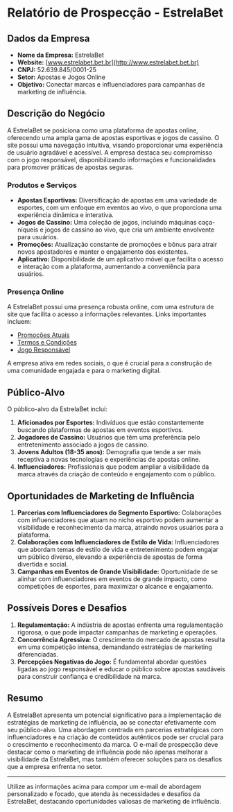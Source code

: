 # Relatório de Prospecção - EstrelaBet

## Dados da Empresa
- **Nome da Empresa:** EstrelaBet
- **Website:** [www.estrelabet.bet.br](http://www.estrelabet.bet.br)
- **CNPJ:** 52.639.845/0001-25
- **Setor:** Apostas e Jogos Online
- **Objetivo:** Conectar marcas e influenciadores para campanhas de marketing de influência.

## Descrição do Negócio
A EstrelaBet se posiciona como uma plataforma de apostas online, oferecendo uma ampla gama de apostas esportivas e jogos de cassino. O site possui uma navegação intuitiva, visando proporcionar uma experiência de usuário agradável e acessível. A empresa destaca seu compromisso com o jogo responsável, disponibilizando informações e funcionalidades para promover práticas de apostas seguras.

### Produtos e Serviços
- **Apostas Esportivas:** Diversificação de apostas em uma variedade de esportes, com um enfoque em eventos ao vivo, o que proporciona uma experiência dinâmica e interativa.
- **Jogos de Cassino:** Uma coleção de jogos, incluindo máquinas caça-níqueis e jogos de cassino ao vivo, que cria um ambiente envolvente para usuários.
- **Promoções:** Atualização constante de promoções e bônus para atrair novos apostadores e manter o engajamento dos existentes.
- **Aplicativo:** Disponibilidade de um aplicativo móvel que facilita o acesso e interação com a plataforma, aumentando a conveniência para usuários.

### Presença Online
A EstrelaBet possui uma presença robusta online, com uma estrutura de site que facilita o acesso a informações relevantes. Links importantes incluem:
- [Promoções Atuais](https://www.estrelabet.bet.br/pb/promocoes/apostas-esportivas)
- [Termos e Condições](https://www.estrelabet.bet.br/pb/politica/termos-e-condicoes)
- [Jogo Responsável](https://www.estrelabet.bet.br/pb/page/responsible-gaming)

A empresa ativa em redes sociais, o que é crucial para a construção de uma comunidade engajada e para o marketing digital.

## Público-Alvo
O público-alvo da EstrelaBet inclui:
1. **Aficionados por Esportes:** Indivíduos que estão constantemente buscando plataformas de apostas em eventos esportivos.
2. **Jogadores de Cassino:** Usuários que têm uma preferência pelo entretenimento associado a jogos de cassino.
3. **Jovens Adultos (18-35 anos):** Demografia que tende a ser mais receptiva a novas tecnologias e experiências de apostas online.
4. **Influenciadores:** Profissionais que podem ampliar a visibilidade da marca através da criação de conteúdo e engajamento com o público.

## Oportunidades de Marketing de Influência
1. **Parcerias com Influenciadores do Segmento Esportivo:** Colaborações com influenciadores que atuam no nicho esportivo podem aumentar a visibilidade e reconhecimento da marca, atraindo novos usuários para a plataforma.
2. **Colaborações com Influenciadores de Estilo de Vida:** Influenciadores que abordam temas de estilo de vida e entretenimento podem engajar um público diverso, elevando a experiência de apostas de forma divertida e social.
3. **Campanhas em Eventos de Grande Visibilidade:** Oportunidade de se alinhar com influenciadores em eventos de grande impacto, como competições de esportes, para maximizar o alcance e engajamento.

## Possíveis Dores e Desafios
1. **Regulamentação:** A indústria de apostas enfrenta uma regulamentação rigorosa, o que pode impactar campanhas de marketing e operações.
2. **Concorrência Agressiva:** O crescimento do mercado de apostas resulta em uma competição intensa, demandando estratégias de marketing diferenciadas.
3. **Percepções Negativas do Jogo:** É fundamental abordar questões ligadas ao jogo responsável e educar o público sobre apostas saudáveis para construir confiança e credibilidade na marca.

## Resumo
A EstrelaBet apresenta um potencial significativo para a implementação de estratégias de marketing de influência, ao se conectar efetivamente com seu público-alvo. Uma abordagem centrada em parcerias estratégicas com influenciadores e na criação de conteúdos autênticos pode ser crucial para o crescimento e reconhecimento da marca. O e-mail de prospecção deve destacar como o marketing de influência pode não apenas melhorar a visibilidade da EstrelaBet, mas também oferecer soluções para os desafios que a empresa enfrenta no setor.

---

Utilize as informações acima para compor um e-mail de abordagem personalizado e focado, que atenda às necessidades e desafios da EstrelaBet, destacando oportunidades valiosas de marketing de influência.